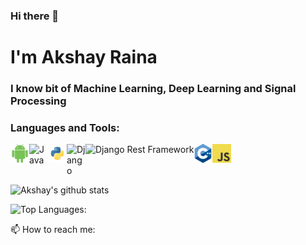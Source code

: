 <!--
**raina-akshay/raina-akshay** is a ✨ _special_ ✨ repository because its `README.md` (this file) appears on your GitHub profile.

Here are some ideas to get you started:

- 🔭 I’m currently working on ...
- 🌱 I’m currently learning ...
- 👯 I’m looking to collaborate on ...
- 🤔 I’m looking for help with ...
- 💬 Ask me about ...
- 📫 How to reach me: ...
- 😄 Pronouns: ...
- ⚡ Fun fact: ...
-->
### Hi there 👋
# I'm Akshay Raina
### I know bit of Machine Learning, Deep Learning and Signal Processing

### Languages and Tools:
<img align="left" alt="Android" width="30px"
src="https://raw.githubusercontent.com/github/explore/master/topics/android/android.png"/>

<img align="left" alt="Java" width="30px"
src="https://www.flaticon.com/svg/static/icons/svg/226/226777.svg"/>

<img align="left" alt="python" width="30px"
src="https://raw.githubusercontent.com/github/explore/master/topics/python/python.png"/>

<img align="left" alt="Django" width="30px"
src="https://cdn.iconscout.com/icon/free/png-64/django-1-282754.png"/>

<img align="left" alt="Django Rest Framework" height="30px"
src="https://www.pydanny.com/images/drf.png"/>

<img align="left" alt="Cpp" width="30px"
src="https://raw.githubusercontent.com/github/explore/master/topics/cpp/cpp.png"/>

<img align="left" alt="JavaScript" width="30px" src="https://raw.githubusercontent.com/github/explore/master/topics/javascript/javascript.png" />


<br/>
<br/>
<br/>

![Akshay's github stats](https://github-readme-stats.codestackr.vercel.app/api?username=raina-akshay&show_icons=true)

![Top Languages:](https://github-readme-stats.vercel.app/api/top-langs/?username=raina-akshay&show_icons=true )

📫 How to reach me:
